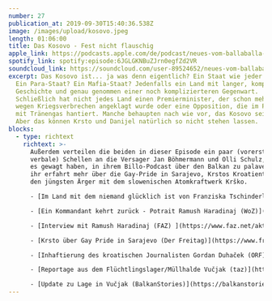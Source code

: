 ```yaml
---
number: 27
publication_at: 2019-09-30T15:40:36.538Z
image: /images/upload/kosovo.jpeg
length: 01:06:00
title: Das Kosovo - Fest nicht flauschig
apple_link: https://podcasts.apple.com/de/podcast/neues-vom-ballaballa-balkan-episode-27-das-kosovo-fest/id1170436903?i=1000451841884
spotify_link: spotify:episode:6JGLGKNBuZJrn0egfZd2VR
soundcloud_link: https://soundcloud.com/user-89524652/neues-vom-ballaballa-balkan-episode-27-das-kosovo-fest-nicht-flauschig
excerpt: Das Kosovo ist... ja was denn eigentlich? Ein Staat wie jeder andere?
  Ein Para-Staat? Ein Mafia-Staat? Jedenfalls ein Land mit langer, komplizierter
  Geschichte und genau genommen einer noch komplizierteren Gegenwart.
  Schließlich hat nicht jedes Land einen Premierminister, der schon mehrfach
  wegen Kriegsverbrechen angeklagt wurde oder eine Opposition, die im Parlament
  mit Tränengas hantiert. Manche behaupten nach wie vor, das Kosovo sei Serbien.
  Aber das können Krsto und Danijel natürlich so nicht stehen lassen.
blocks:
  - type: richtext
    richtext: >-
      Außerdem verteilen die beiden in dieser Episode ein paar (vorerst nur
      verbale) Schellen an die Versager Jan Böhmermann und Olli Schulz, weil die
      es gewagt haben, in ihrem Billo-Podcast über den Balkan zu palavern. Und
      ihr erfahrt mehr über die Gay-Pride in Sarajevo, Krstos Kroatientour und
      den jüngsten Ärger mit dem slowenischen Atomkraftwerk Krško.

      - [Im Land mit dem niemand glücklich ist von Franziska Tschinderle und Krsto (Die Republik)](https://www.republik.ch/2018/02/16/kosovo-unabhaengigkeit)

      - [Ein Kommandant kehrt zurück - Potrait Ramush Haradinaj (WoZ)](http://static.woz.ch/1807/zehn-jahre-unabhaengiger-kosovo/ein-kommandant-kehrt-zurueck)

      - [Interview mit Ramush Haradinaj (FAZ) ](https://www.faz.net/aktuell/politik/ausland/ramush-haradinaj-ueber-den-vorwurf-der-kriegsverbrechen-16322555.html)

      - [Krsto über Gay Pride in Sarajevo (Der Freitag)](https://www.freitag.de/autoren/der-freitag/zwischen-mittelfinger-und-kuessen)

      - [Inhaftierung des kroatischen Journalisten Gordan Duhaček (ORF)](https://orf.at/stories/3137500/)

      - [Reportage aus dem Flüchtlingslager/Müllhalde Vučjak (taz)](https://taz.de/Gefluechtete-an-der-EU-Aussengrenze/!5626469/)

      - [Update zu Lage in Vučjak (BalkanStories)](https://balkanstories.net/2019/09/28/behorden-schliesen-einzige-medizinische-versorgung/)
---
```


